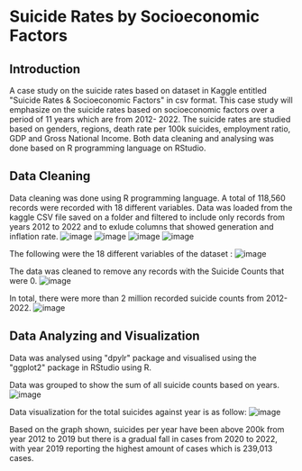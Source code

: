 # Suicide Rates by Socioeconomic Factors
## Introduction
A case study on the suicide rates based on dataset in Kaggle entitled "Suicide Rates & Socioeconomic Factors" in csv format. This case study will emphasize on the suicide rates based on socioeconomic factors over a period of 11 years which are from 2012- 2022. The suicide rates are studied based on genders, regions, death rate per 100k suicides, employment ratio, GDP and Gross National Income. Both data cleaning and analysing was done based on R programming language on RStudio.

## Data Cleaning
Data cleaning was done using R programming language. A total of 118,560 records were recorded with 18 different variables. 
Data was loaded from the kaggle CSV file saved on a folder and filtered to include only records from years 2012 to 2022 and to exlude columns that showed generation and inflation rate.
![image](https://github.com/kyshilla/SuicideRates/assets/145910359/87f2005a-42ab-4213-8a1a-2ed79ccbad75)
![image](https://github.com/kyshilla/SuicideRates/assets/145910359/eb374314-b030-4b89-a533-bd4b8b23b85d)
![image](https://github.com/kyshilla/SuicideRates/assets/145910359/8026593d-7f9f-4e4d-9ddf-6d3100707e7c)
![image](https://github.com/kyshilla/SuicideRates/assets/145910359/afc51f17-c5db-449a-b8c7-0c123f7f6043)

The following were the 18 different variables of the dataset :
![image](https://github.com/kyshilla/SuicideRates/assets/145910359/80d70025-e15f-44c0-a6bd-da0253202f73)

The data was cleaned to remove any records with the Suicide Counts that were 0.
![image](https://github.com/kyshilla/SuicideRates/assets/145910359/b3df3765-8ad7-4c18-b538-1712b5d6622b)

In total, there were more than 2 million recorded suicide counts from 2012- 2022.
![image](https://github.com/kyshilla/SuicideRates/assets/145910359/0001f868-6cf5-4e20-9005-befdaf669598)



## Data Analyzing and Visualization
Data was analysed using "dpylr" package and visualised using the "ggplot2" package in RStudio using R.

Data was grouped to show the sum of all suicide counts based on years. 
![image](https://github.com/kyshilla/SuicideRates/assets/145910359/6f7cc0dd-cef7-4c88-99df-d7b8f5c6f68f)

Data visualization for the total suicides against year is as follow:
![image](https://github.com/kyshilla/SuicideRates/assets/145910359/c105b7ce-b678-41e9-afb1-e1ce7b89b506)

Based on the graph shown, suicides per year have been above 200k from year 2012 to 2019 but there is a gradual fall in cases from 2020 to 2022, with year 2019 reporting the highest amount of cases which is 239,013 cases.





